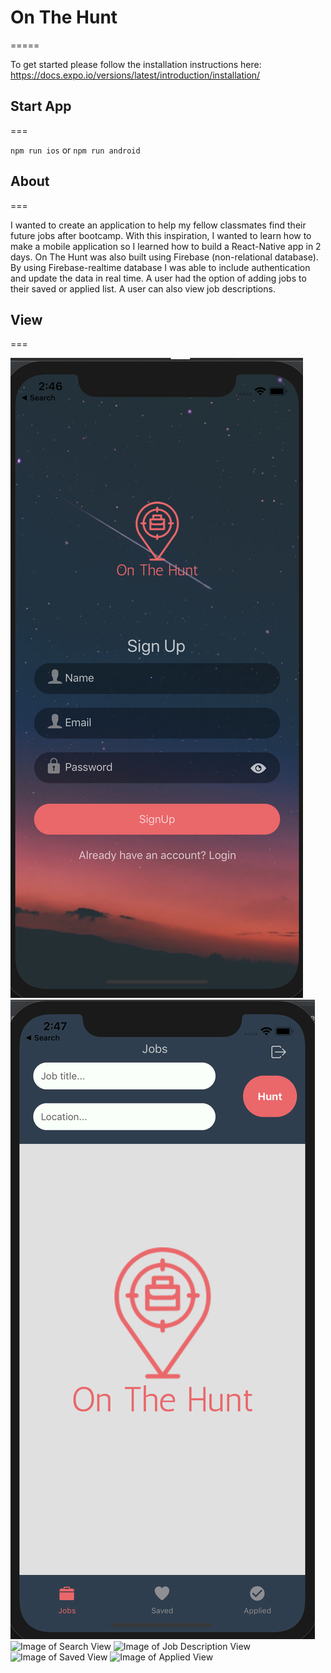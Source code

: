 # On The Hunt
=====

To get started please follow the installation instructions here:
https://docs.expo.io/versions/latest/introduction/installation/

## Start App
===

``npm run ios`` or ``npm run android``

## About
===

I wanted to create an application to help my fellow classmates find their future jobs after bootcamp. With this inspiration, I wanted to learn how to make a mobile application so I learned how to build a React-Native app in 2 days. On The Hunt was also built using Firebase (non-relational database). By using Firebase-realtime database I was able to include authentication and update the data in real time. A user had the option of adding jobs to their saved or applied list. A user can also view job descriptions.

## View
===

![Image of Sign Up View](https://github.com/Amagonzalez27/OnTheHunt/blob/master/assets/signup-view.png?raw=true&w=800&h=600)
![Image of Main View](https://github.com/Amagonzalez27/OnTheHunt/blob/master/assets/main-view.png?raw=true&w=800&h=600)
![Image of Search View](https://github.com/Amagonzalez27/OnTheHunt/blob/master/assets/search-view.png&w=800&h=600?raw=true)
![Image of Job Description View](https://github.com/Amagonzalez27/OnTheHunt/blob/master/assets/job-desc-view.png&w=800&h=600?raw=true)
![Image of Saved View](https://github.com/Amagonzalez27/OnTheHunt/blob/master/assets/save-view.png&w=800&h=600?raw=true)
![Image of Applied View]()


